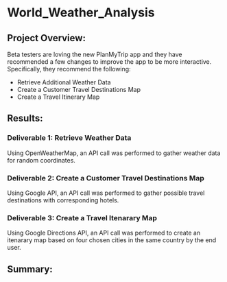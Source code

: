 # World_Weather_Analysis

## Project Overview:
  Beta testers are loving the new PlanMyTrip app and they have recommended a few changes to improve the app to be more interactive. Specifically, they recommend the following:

* Retrieve Additional Weather Data
* Create a Customer Travel Destinations Map
* Create a Travel Itinerary Map

## Results:

### Deliverable 1: Retrieve Weather Data
Using OpenWeatherMap, an API call was performed to gather weather data for random coordinates.

### Deliverable 2: Create a Customer Travel Destinations Map
Using Google API, an API call was performed to gather possible travel destinations with corresponding hotels.

### Deliverable 3: Create a Travel Itenarary Map
Using Google Directions API, an API call was performed to create an itenarary map based on four chosen cities in the same country by the end user.

## Summary:
